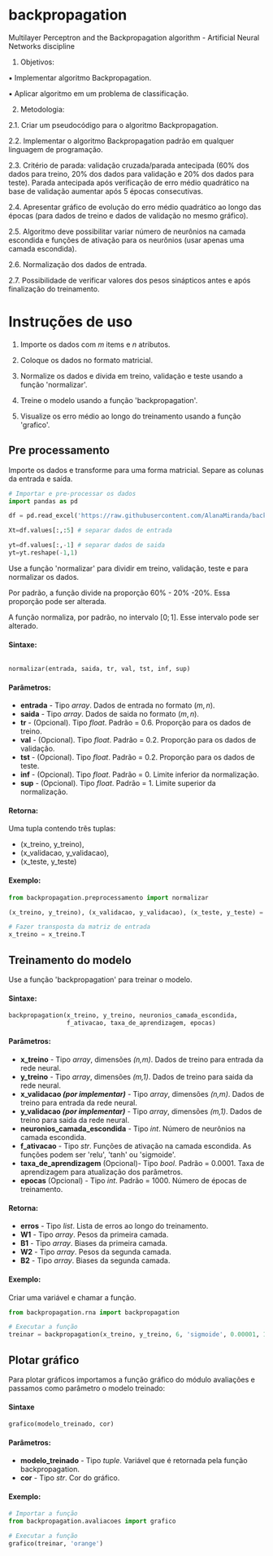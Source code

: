 # backpropagation
Multilayer Perceptron and the Backpropagation algorithm - Artificial Neural Networks discipline

1. Objetivos:

▪ Implementar algoritmo Backpropagation.

▪ Aplicar algoritmo em um problema de classificação.

2. Metodologia:

  2.1. Criar um pseudocódigo para o algoritmo Backpropagation.
  
  2.2. Implementar o algoritmo Backpropagation padrão em qualquer linguagem de programação.
  
  2.3. Critério de parada: validação cruzada/parada antecipada (60% dos dados para treino, 20%
dos dados para validação e 20% dos dados para teste). Parada antecipada após verificação
de erro médio quadrático na base de validação aumentar após 5 épocas consecutivas.

  2.4. Apresentar gráfico de evolução do erro médio quadrático ao longo das épocas (para dados
de treino e dados de validação no mesmo gráfico).

  2.5. Algoritmo deve possibilitar variar número de neurônios na camada escondida e funções de
ativação para os neurônios (usar apenas uma camada escondida).

  2.6. Normalização dos dados de entrada.
  
  2.7. Possibilidade de verificar valores dos pesos sinápticos antes e após finalização do
treinamento.


# Instruções de uso
1. Importe os dados com _m_ items e _n_ atributos.

2. Coloque os dados no formato matricial.
   
3. Normalize os dados e divida em treino, validação e teste usando a função 'normalizar'.

4. Treine o modelo usando a função 'backpropagation'.
   
5. Visualize os erro médio ao longo do treinamento usando a função 'grafico'.


## Pre processamento

Importe os dados e transforme para uma forma matricial. Separe as colunas da entrada e saída.

```Python
# Importar e pre-processar os dados
import pandas as pd

df = pd.read_excel('https://raw.githubusercontent.com/AlanaMiranda/backpropagation/main/dadosmamografia.xlsx', header=None)

Xt=df.values[:,:5] # separar dados de entrada

yt=df.values[:,-1] # separar dados de saida
yt=yt.reshape(-1,1)
```


Use a função 'normalizar' para dividir em treino, validação, teste e para normalizar os dados.

Por padrão, a função divide na proporção 60% - 20% -20%. Essa proporção pode ser alterada. 

A função normaliza, por padrão, no intervalo $[0;1]$. Esse intervalo pode ser alterado.



#### Sintaxe:
```Python

normalizar(entrada, saida, tr, val, tst, inf, sup)

```

#### Parâmetros:
* **entrada** - Tipo _array_. Dados de entrada no formato $(m,n)$.
* **saida** - Tipo _array_. Dados de saida no formato $(m,n)$.
* **tr** - (Opcional). Tipo _float_. Padrão = 0.6. Proporção para os dados de treino.
* **val** - (Opcional). Tipo _float_. Padrão = 0.2. Proporção para os dados de validação.
* **tst** - (Opcional). Tipo _float_. Padrão = 0.2. Proporção para os dados de teste.
* **inf** - (Opcional). Tipo _float_. Padrão = 0. Limite inferior da normalização.
* **sup** - (Opcional). Tipo _float_. Padrão = 1. Limite superior da normalização.


#### Retorna:
Uma tupla contendo três tuplas:
- (x_treino, y_treino),
- (x_validacao, y_validacao),
- (x_teste, y_teste)


#### Exemplo:
```Python
from backpropagation.preprocessamento import normalizar

(x_treino, y_treino), (x_validacao, y_validacao), (x_teste, y_teste) = normalizar(Xt, yt)

# Fazer transposta da matriz de entrada
x_treino = x_treino.T
```

## Treinamento do modelo
Use a função 'backpropagation' para treinar o modelo.

#### Sintaxe:

```Python
backpropagation(x_treino, y_treino, neuronios_camada_escondida,
                f_ativacao, taxa_de_aprendizagem, epocas)
```

#### Parâmetros:
* **x_treino** - Tipo _array_, dimensões _(n,m)_. Dados de treino para entrada da rede neural.
* **y_treino** - Tipo _array_, dimensões _(m,1)_. Dados de treino para saida da rede neural.
* **x_validacao _(por implementar)_** - Tipo _array_, dimensões _(n,m)_. Dados de treino para entrada da rede neural.
* **y_validacao _(por implementar)_** - Tipo _array_, dimensões _(m,1)_. Dados de treino para saida da rede neural.
* **neuronios_camada_escondida** - Tipo _int_. Número de neurônios na camada escondida.
* **f_ativacao** - Tipo _str_. Funções de ativação na camada escondida. As funções podem ser 'relu', 'tanh' ou 'sigmoide'.
* **taxa_de_aprendizagem** (Opcional)- Tipo _bool_. Padrão = 0.0001.  Taxa de aprendizagem para atualização dos parâmetros.
* **epocas** (Opcional) - Tipo _int_. Padrão = 1000.  Número de épocas de treinamento.


#### Retorna:
* **erros** - Tipo _list_. Lista de erros ao longo do treinamento.
* **W1** - Tipo _array_. Pesos da primeira camada.
* **B1** - Tipo _array_. Biases da primeira camada.
* **W2** - Tipo _array_. Pesos da segunda camada.
* **B2** - Tipo _array_. Biases da segunda camada.



#### Exemplo:
Criar uma variável e chamar a função.
```Python
from backpropagation.rna import backpropagation

# Executar a função
treinar = backpropagation(x_treino, y_treino, 6, 'sigmoide', 0.00001, 1500)

```


## Plotar gráfico

Para plotar gráficos importamos a função gráfico do módulo avaliações e passamos como parâmetro o modelo treinado:
#### Sintaxe
```Python
grafico(modelo_treinado, cor)
```

#### Parâmetros:
* **modelo_treinado** - Tipo _tuple_. Variável que é retornada pela função backpropagation.
* **cor** - Tipo _str_. Cor do gráfico.


#### Exemplo:
```Python
# Importar a função
from backpropagation.avaliacoes import grafico

# Executar a função
grafico(treinar, 'orange')

```





